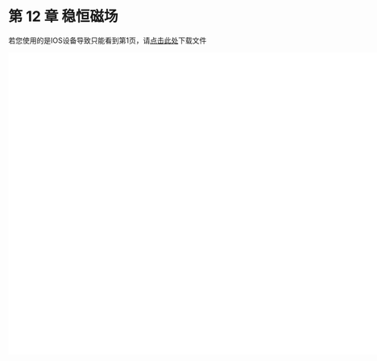 # 第 12 章 稳恒磁场

<object data="大学物理 第 12 章.pdf" type="application/pdf" width="150%" height="800">
    <p>若您使用的是IOS设备导致只能看到第1页，请<a href="大学物理 第 12 章.pdf">点击此处</a>下载文件</p>
    <iframe src="大学物理 第 12 章.pdf#navpanes=0" width="500%" height="600" frameborder="0"></iframe>
    
</object>
